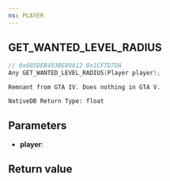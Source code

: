```yaml
---
ns: PLAYER
---
```

## GET_WANTED_LEVEL_RADIUS

```c
// 0x085DEB493BE80812 0x1CF7D7DA
Any GET_WANTED_LEVEL_RADIUS(Player player);
```

```
Remnant from GTA IV. Does nothing in GTA V.  
```

```
NativeDB Return Type: float
```

## Parameters
* **player**: 

## Return value
